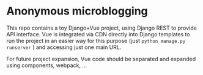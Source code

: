 # Anonymous microblogging

This repo contains a toy Django+Vue project, using Django REST to provide API interface.
Vue is integrated via CDN directly into Django templates to run the project in an easier way for this purpose (just `python manage.py runserver` ) and accessing just one main URL. 

For future project expansion, Vue code should be separated and expanded using components, webpack, ...
